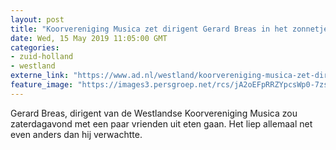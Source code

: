 ```yaml
---
layout: post
title: "Koorvereniging Musica zet dirigent Gerard Breas in het zonnetje: 'Iedereen was er, ongelooflijk'"
date: Wed, 15 May 2019 11:05:00 GMT
categories: 
- zuid-holland 
- westland 
externe_link: "https://www.ad.nl/westland/koorvereniging-musica-zet-dirigent-gerard-breas-in-het-zonnetje-iedereen-was-er-ongelooflijk~a3266bde/"
feature_image: "https://images3.persgroep.net/rcs/jA2oEFpRRZYpcsWp0-7zsnHsemY/diocontent/148022311/_fitwidth/400/?appId=21791a8992982cd8da851550a453bd7f&quality=0.7"
---
```


Gerard Breas, dirigent van de Westlandse Koorvereniging Musica zou zaterdagavond met een paar vrienden uit eten gaan. Het liep allemaal net even anders dan hij verwachtte.
